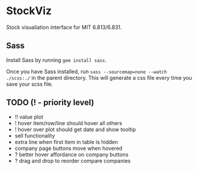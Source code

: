 # StockViz
Stock visualiation interface for MIT 6.813/6.831.

## Sass
Install Sass by running `gem install sass`.

Once you have Sass installed, run `sass --sourcemap=none --watch ./scss:./` in the parent directory. This will generate a css file every time you save your scss file.

## TODO (! - priority level)
- !! value plot
- ! hover item/row/line should hover all others
- ! hover over plot should get date and show tooltip
- sell functionality
- extra line when first item in table is hidden
- company page buttons move when hovered
- ? better hover affordance on company buttons
- ? drag and drop to reorder compare companies

